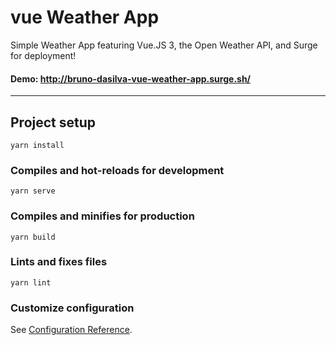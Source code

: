 # vue Weather App

Simple Weather App featuring Vue.JS 3, the Open Weather API, and Surge for deployment!

#### Demo: http://bruno-dasilva-vue-weather-app.surge.sh/


---
 

## Project setup

```
yarn install
```

### Compiles and hot-reloads for development

```
yarn serve
```

### Compiles and minifies for production

```
yarn build
```

### Lints and fixes files

```
yarn lint
```

### Customize configuration

See [Configuration Reference](https://cli.vuejs.org/config/).
